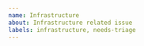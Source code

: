 ```yaml
---
name: Infrastructure
about: Infrastructure related issue
labels: infrastructure, needs-triage
---
```

